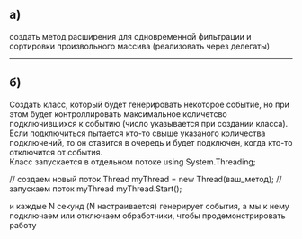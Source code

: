 ## а)
создать метод расширения для одновременной фильтрации и сортировки произвольного массива (реализовать через делегаты)
<hr>

## б)
Создать класс, который будет генерировать некоторое событие, но при этом будет контроллировать максимальное количетсво подключившихся к событию (число указывается при создании класса). Если подключиться пытается кто-то свыше указаного количества подключений, то он ставится в очередь и будет подключен, когда кто-то отключится от события.</br>
Класс запускается в отдельном потоке
using System.Threading;

// создаем новый поток
Thread myThread = new Thread(ваш_метод);
// запускаем поток myThread
myThread.Start();

и каждые N секунд (N настраивается) генерирует события, а мы к нему подключаем или отключаем обработчики, чтобы продемонстрировать работу